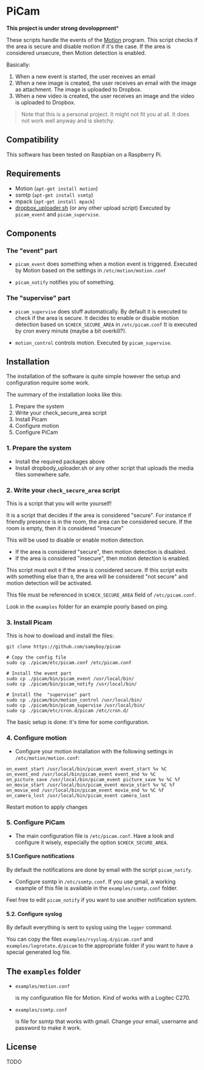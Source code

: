 # PiCam

**This project is under strong developpment***

These scripts handle the events of the [Motion](http://www.lavrsen.dk/foswiki/bin/view/Motion/WebHome) program.
This script checks if the area is secure and disable motion if it's the case.
If the area is considered unsecure, then Motion detection is enabled.

Basically:

1. When a new event is started, the user receives an email
1. When a new image is created, the user receives an email with the image as
attachment. The image is uploaded to Dropbox.
1. When a new video is created, the user receives an image and the video is
uploaded to Dropbox.

> Note that this is a personal project.
> It might not fit you at all.
> It does not work well anyway and is sketchy.

## Compatibility

This software has been tested on Raspbian on a Raspberry Pi.

## Requirements

- Motion (`apt-get install motion`)
- ssmtp (`apt-get install ssmtp`)
- mpack (`apt-get install mpack`)
- [dropbox_uploader.sh](https://github.com/andreafabrizi/Dropbox-Uploader)
  (or any other upload script)
 Executed by `picam_event` and `picam_supervise`.

## Components

### The "event" part

* `picam_event` does something when a motion event is triggered.
Executed by Motion based on the settings in `/etc/motion/motion.conf`

* `picam_notify` notifies you of something.

### The "supervise" part

* `picam_supervise` does stuff automatically.
By default it is executed to check if the area is secure.
It decides to enable or disable motion detection based on `$CHECK_SECURE_AREA` in `/etc/picam.conf`
It is executed by cron every minute (maybe a bit overkill?).

* `motion_control` controls motion. Executed by `picam_supervise`.

## Installation

The installation of the software is quite simple however the setup and configuration
require some work.

The summary of the installation looks like this:

1. Prepare the system
2. Write your check_secure_area script
3. Install Picam
4. Configure motion
5. Configure PiCam

### 1. Prepare the system

* Install the required packages above
* Install dropbody_uploader.sh or any other script that uploads the media files somewhere safe. <!-- TODO: put in picam.conf -->

### 2. Write your `check_secure_area` script

This is a script that you will write yourself!

It is a script that decides if the area is considered "secure".
For instance if friendly presence is in the room, the area can be considered secure.
If the room is empty, then it is considered "insecure"

This will be used to disable or enable motion detection.

* If the area is considered "secure", then motion detection is disabled.
* If the area is considered "insecure", then motion detection is enabled.

This script must exit `0` if the area is considered secure.
If this script exits with something else than `0`, the area will be considered "not secure"
and motion detection will be activated.

This file must be referenced in `$CHECK_SECURE_AREA` field of `/etc/picam.conf`.

Look in the `examples` folder for an example poorly based on ping.

### 3. Install Picam

This is how to dowload and install the files:

```
git clone https://github.com/samyboy/picam

# Copy the config file
sudo cp ./picam/etc/picam.conf /etc/picam.conf

# Install the event part
sudo cp ./picam/bin/picam_event /usr/local/bin/
sudo cp ./picam/bin/picam_notify /usr/local/bin/

# Install the  "supervise" part
sudo cp ./picam/bin/motion_control /usr/local/bin/
sudo cp ./picam/bin/picam_supervise /usr/local/bin/
sudo cp ./picam/etc/cron.d/picam /etc/cron.d/
```

The basic setup is done: it's time for some configuration.

### 4. Configure motion

* Configure your motion installation with the following settings in `/etc/motion/motion.conf`:

```
on_event_start /usr/local/bin/picam_event event_start %v %C
on_event_end /usr/local/bin/picam_event event_end %v %C
on_picture_save /usr/local/bin/picam_event picture_save %v %C %f
on_movie_start /usr/local/bin/picam_event movie_start %v %C %f
on_movie_end /usr/local/bin/picam_event movie_end %v %C %f
on_camera_lost /usr/local/bin/picam_event camera_lost
```

Restart motion to apply changes

### 5. Configure PiCam

* The main configuration file is `/etc/picam.conf`.
Have a look and configure it wisely, especially the option `$CHECK_SECURE_AREA`.

#### 5.1 Configure notifications

By default the notifications are done by email with the script `picam_notify`.

* Configure ssmtp in `/etc/ssmtp.conf`.
If you use gmail, a working example of this file is available in the
`examples/ssmtp.conf` folder.

Feel free to edit `picam_notify` if you want to use another notification system.

#### 5.2. Configure syslog

By default everything is sent to syslog using the `logger` command.

You can copy the files `examples/rsyslog.d/picam.conf` and
`examples/logrotate.d/picam` to the appropriate folder if you want to have a
special generated log file.
<!-- TODO: move the syslog files into /examples -->


## The `examples` folder
<!-- TODO: refaire -->

* `examples/motion.conf`

    is my configuration file for Motion. Kind of works with a Logitec C270.

* `examples/ssmtp.conf`

    is file for ssmtp that works with gmail. Change your email, username and password to make it work.


## License

TODO

